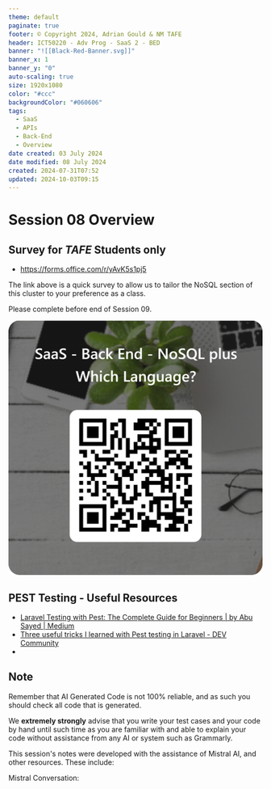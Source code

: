 ```yaml
---
theme: default
paginate: true
footer: © Copyright 2024, Adrian Gould & NM TAFE
header: ICT50220 - Adv Prog - SaaS 2 - BED
banner: "![[Black-Red-Banner.svg]]"
banner_x: 1
banner_y: "0"
auto-scaling: true
size: 1920x1080
color: "#ccc"
backgroundColor: "#060606"
tags:
  - SaaS
  - APIs
  - Back-End
  - Overview
date created: 03 July 2024
date modified: 08 July 2024
created: 2024-07-31T07:52
updated: 2024-10-03T09:15
---
```


# Session 08 Overview


## Survey for ***TAFE*** Students only

- https://forms.office.com/r/yAvK5s1pj5

The link above is a quick survey to allow us to tailor the NoSQL section of this cluster to your preference as a class.

Please complete before end of Session 09.

![](../assets/ReadMe-20240905143804012.png)


## PEST Testing - Useful Resources

- [Laravel Testing with Pest: The Complete Guide for Beginners | by Abu Sayed | Medium](https://abu-sayed.medium.com/laravel-testing-with-pest-the-complete-guide-for-beginners-a0b6680cfd71)
- [Three useful tricks I learned with Pest testing in Laravel - DEV Community](https://dev.to/victoor/three-useful-tricks-i-learned-with-pest-testing-in-laravel-1icd)
- 

## Note

Remember that AI Generated Code is not 100% reliable, and as such you should check all code that is generated.

We **extremely strongly** advise that you write your test cases and your code by hand until such time as you are familiar with and able to explain your code without assistance from any AI or system such as Grammarly.

This session's notes were developed with the assistance of Mistral AI, and other resources. These include:

Mistral Conversation: 
